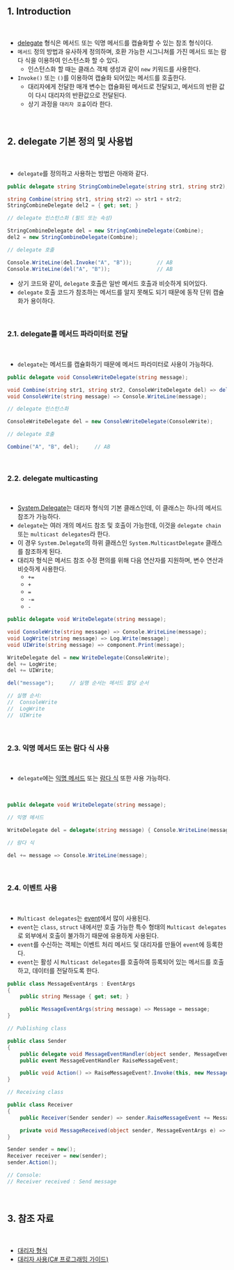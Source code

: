 ## 1. Introduction

<br>

- [delegate](https://learn.microsoft.com/ko-kr/dotnet/csharp/language-reference/builtin-types/reference-types#the-delegate-type) 형식은 메서드 또는 익명 메서드를 캡슐화할 수 있는 참조 형식이다.
- `메서드` 정의 방법과 유사하게 정의하며, 호환 가능한 시그니쳐를 가진 메서드 또는 람다 식을 이용하여 인스턴스화 할 수 있다.
    - 인스턴스화 할 때는 클래스 객체 생성과 같이 `new` 키워드를 사용한다.
- `Invoke()` 또는 `()`를 이용하여 캡슐화 되어있는 메서드를 호출한다.
    - 대리자에게 전달한 매개 변수는 캡슐화된 메서드로 전달되고, 메서드의 반환 값이 다시 대리자의 반환값으로 전달된다.
    - 상기 과정을 `대리자 호출`이라 한다.

<br>

## 2. delegate 기본 정의 및 사용법

<br>

- `delegate`를 정의하고 사용하는 방법은 아래와 같다.

```cs
public delegate string StringCombineDelegate(string str1, string str2);
```
```cs
string Combine(string str1, string str2) => str1 + str2;
StringCombineDelegate del2 = { get; set; }

// delegate 인스턴스화 (필드 또는 속성)

StringCombineDelegate del = new StringCombineDelegate(Combine);
del2 = new StringCombineDelegate(Combine);

// delegate 호출

Console.WriteLine(del.Invoke("A", "B"));        // AB
Console.WriteLine(del("A", "B"));               // AB
```

- 상기 코드와 같이, `delegate` 호출은 일반 메서드 호출과 비슷하게 되어있다.
- `delegate` 호출 코드가 참조하는 메서드를 알지 못해도 되기 때문에 동작 단위 캡슐화가 용이하다.

<br>

### 2.1. delegate를 메서드 파라미터로 전달

<br>

- `delegate`는 메서드를 캡슐화하기 때문에 메서드 파라미터로 사용이 가능하다.

```cs
public delegate void ConsoleWriteDelegate(string message);
```
```cs
void Combine(string str1, string str2, ConsoleWriteDelegate del) => del(str1 + str2);
void ConsoleWrite(string message) => Console.WriteLine(message);

// delegate 인스턴스화

ConsoleWriteDelegate del = new ConsoleWriteDelegate(ConsoleWrite);

// delegate 호출

Combine("A", "B", del);     // AB
```

<br>

### 2.2. delegate multicasting

<br>

- [System.Delegate](https://learn.microsoft.com/ko-kr/dotnet/api/system.delegate?view=net-7.0)는 대리자 형식의 기본 클래스인데, 이 클래스는 하나의 메서드 참조가 가능하다.
- `delegate`는 여러 개의 메서드 참조 및 호출이 가능한데, 이것을 `delegate chain` 또는 `multicast delegates`라 한다.
- 이 경우 `System.Delegate`의 하위 클래스인 `System.MulticastDelegate` 클래스를 참조하게 된다.
- 대리자 형식은 메서드 참조 수정 편의를 위해 다음 연산자를 지원하며, 변수 연산과 비슷하게 사용한다.
    - `+=`
    - `+`
    - `=`
    - `-=`
    - `-`

```cs
public delegate void WriteDelegate(string message);
```
```cs
void ConsoleWrite(string message) => Console.WriteLine(message);
void LogWrite(string message) => Log.Write(message);
void UIWrite(string message) => component.Print(message);

WriteDelegate del = new WriteDelegate(ConsoleWrite);
del += LogWrite;
del += UIWrite;

del("message");     // 실행 순서는 메서드 할당 순서

// 실행 순서:
//  ConsoleWrite
//  LogWrite
//  UIWrite
```

<br>

### 2.3. 익명 메서드 또는 람다 식 사용

<br>

- `delegate`에는 [익명 메서드](https://learn.microsoft.com/ko-kr/dotnet/csharp/language-reference/operators/delegate-operator) 또는 [람다 식](https://learn.microsoft.com/ko-kr/dotnet/csharp/language-reference/operators/lambda-expressions) 또한 사용 가능하다.

<br>

```cs
public delegate void WriteDelegate(string message);
```
```cs
// 익명 메서드

WriteDelegate del = delegate(string message) { Console.WriteLine(message); };

// 람다 식

del += message => Console.WriteLine(message);
```

<br>

### 2.4. 이벤트 사용

<br>

- `Multicast delegates`는 [event](https://learn.microsoft.com/ko-kr/dotnet/csharp/language-reference/keywords/event)에서 많이 사용된다.
- `event`는 `class`, `struct` 내에서만 호출 가능한 특수 형태의 `Multicast delegates`로 외부에서 호출이 불가하기 때문에 유용하게 사용된다.
- `event`를 수신하는 객체는 이벤트 처리 메서드 및 대리자를 만들어 `event`에 등록한다.
- `event`는 활성 시 `Multicast delegates`를 호출하여 등록되어 있는 메서드를 호출하고, 데이터를 전달하도록 한다.

```cs
public class MessageEventArgs : EventArgs
{
    public string Message { get; set; }

    public MessageEventArgs(string message) => Message = message;
}
```
```cs
// Publishing class

public class Sender
{
    public delegate void MessageEventHandler(object sender, MessageEventArgs args);
    public event MessageEventHandler RaiseMessageEvent;

    public void Action() => RaiseMessageEvent?.Invoke(this, new MessageEventArgs("Send message"));
}

// Receiving class

public class Receiver
{
    public Receiver(Sender sender) => sender.RaiseMessageEvent += MessageReceived;

    private void MessageReceived(object sender, MessageEventArgs e) => Console.WriteLine($"Receiver received : {e.Message}");
}
```
```cs
Sender sender = new();
Receiver receiver = new(sender);
sender.Action();

// Console:
// Receiver received : Send message
```

<br>

## 3. 참조 자료

<br>

- [대리자 형식](https://learn.microsoft.com/ko-kr/dotnet/csharp/language-reference/builtin-types/reference-types#the-delegate-type)
- [대리자 사용(C# 프로그래밍 가이드)](https://learn.microsoft.com/ko-kr/dotnet/csharp/programming-guide/delegates/using-delegates)